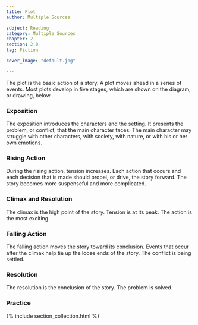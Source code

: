 ```yaml
---
title: Plot
author: Multiple Sources

subject: Reading
category: Multiple Sources
chapter: 2
section: 2.0
tag: Fiction

cover_image: "default.jpg"

---
```

The plot is the basic action of a story. A plot moves ahead in a series of events. Most plots develop in five stages, which are shown on the diagram, or drawing, below.

### Exposition

The exposition introduces the characters and the setting. It presents the problem, or conflict, that the main character faces. The main character may struggle with other characters, with society, with nature, or with his or her own emotions.

### Rising Action

During the rising action, tension increases. Each action that occurs and each decision that is made should propel, or drive, the story forward. The story becomes more suspenseful and more complicated.

### Climax and Resolution

The climax is the high point of the story. Tension is at its peak. The action is the most exciting.

### Falling Action

The falling action moves the story toward its conclusion. Events that occur after the climax help tie up the loose ends of the story. The conflict is being settled.

### Resolution

The resolution is the conclusion of the story. The problem is solved.

### Practice

{% include section_collection.html %}
